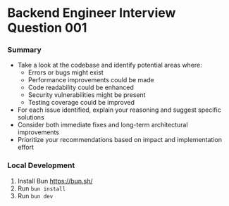 # Backend Engineer Interview Question 001

### Summary

* Take a look at the codebase and identify potential areas where:
  * Errors or bugs might exist
  * Performance improvements could be made
  * Code readability could be enhanced
  * Security vulnerabilities might be present
  * Testing coverage could be improved
* For each issue identified, explain your reasoning and suggest specific solutions
* Consider both immediate fixes and long-term architectural improvements
* Prioritize your recommendations based on impact and implementation effort


### Local Development

1. Install Bun https://bun.sh/
2. Run `bun install`
3. Run `bun dev`
